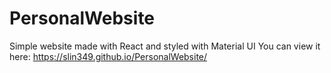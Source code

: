 # PersonalWebsite
Simple website made with React and styled with Material UI
You can view it here: https://slin349.github.io/PersonalWebsite/
